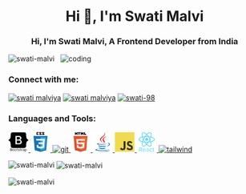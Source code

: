 <h1 align="center">Hi 👋, I'm Swati Malvi</h1>
<h3 align="center">Hi, I'm Swati Malvi, A Frontend Developer from India</h3>
<img align="right"alt="coding"width="400"src"https://pbs.twimg.com/media/FvxJOdWaMAAlALH.jpg:large">
<p align="left"> <img src="https://komarev.com/ghpvc/?username=swati-malvi&label=Profile%20views&color=0e75b6&style=flat" alt="swati-malvi" /> </p>

<h3 align="left">Connect with me:</h3>
<p align="left">
<a href="https://linkedin.com/in/swati malviya" target="blank"><img align="center" src="https://raw.githubusercontent.com/rahuldkjain/github-profile-readme-generator/master/src/images/icons/Social/linked-in-alt.svg" alt="swati malviya" height="30" width="40" /></a>
<a href="https://instagram.com/swati malviya" target="blank"><img align="center" src="https://raw.githubusercontent.com/rahuldkjain/github-profile-readme-generator/master/src/images/icons/Social/instagram.svg" alt="swati malviya" height="30" width="40" /></a>
<a href="https://www.leetcode.com/swati-98" target="blank"><img align="center" src="https://raw.githubusercontent.com/rahuldkjain/github-profile-readme-generator/master/src/images/icons/Social/leet-code.svg" alt="swati-98" height="30" width="40" /></a>
</p>

<h3 align="left">Languages and Tools:</h3>
<p align="left"> <a href="https://getbootstrap.com" target="_blank" rel="noreferrer"> <img src="https://raw.githubusercontent.com/devicons/devicon/master/icons/bootstrap/bootstrap-plain-wordmark.svg" alt="bootstrap" width="40" height="40"/> </a> <a href="https://www.w3schools.com/css/" target="_blank" rel="noreferrer"> <img src="https://raw.githubusercontent.com/devicons/devicon/master/icons/css3/css3-original-wordmark.svg" alt="css3" width="40" height="40"/> </a> <a href="https://git-scm.com/" target="_blank" rel="noreferrer"> <img src="https://www.vectorlogo.zone/logos/git-scm/git-scm-icon.svg" alt="git" width="40" height="40"/> </a> <a href="https://www.w3.org/html/" target="_blank" rel="noreferrer"> <img src="https://raw.githubusercontent.com/devicons/devicon/master/icons/html5/html5-original-wordmark.svg" alt="html5" width="40" height="40"/> </a> <a href="https://www.java.com" target="_blank" rel="noreferrer"> <img src="https://raw.githubusercontent.com/devicons/devicon/master/icons/java/java-original.svg" alt="java" width="40" height="40"/> </a> <a href="https://developer.mozilla.org/en-US/docs/Web/JavaScript" target="_blank" rel="noreferrer"> <img src="https://raw.githubusercontent.com/devicons/devicon/master/icons/javascript/javascript-original.svg" alt="javascript" width="40" height="40"/> </a> <a href="https://reactjs.org/" target="_blank" rel="noreferrer"> <img src="https://raw.githubusercontent.com/devicons/devicon/master/icons/react/react-original-wordmark.svg" alt="react" width="40" height="40"/> </a> <a href="https://tailwindcss.com/" target="_blank" rel="noreferrer"> <img src="https://www.vectorlogo.zone/logos/tailwindcss/tailwindcss-icon.svg" alt="tailwind" width="40" height="40"/> </a> </p>

<p><img align="left" src="https://github-readme-stats.vercel.app/api/top-langs?username=swati-malvi&show_icons=true&locale=en&layout=compact" alt="swati-malvi" /></p>

<p>&nbsp;<img align="center" src="https://github-readme-stats.vercel.app/api?username=swati-malvi&show_icons=true&locale=en" alt="swati-malvi" /></p>

<p><img align="center" src="https://github-readme-streak-stats.herokuapp.com/?user=swati-malvi&" alt="swati-malvi" /></p>
